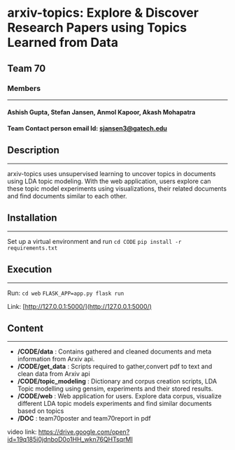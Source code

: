 # arxiv-topics: Explore & Discover Research Papers using Topics Learned from Data
## Team 70
### Members
-------
#### Ashish Gupta, Stefan Jansen, Anmol Kapoor, Akash Mohapatra

#### Team Contact person email Id: sjansen3@gatech.edu
##

## Description
-----
arxiv-topics uses unsupervised learning to uncover topics in documents using LDA topic modeling. With the web application, users explore can these topic model experiments using visualizations, their related documents and find documents similar to each other.

## Installation
------
Set up a virtual environment and run 
`cd CODE`
`pip install -r requirements.txt`

## Execution
-------
Run: 
`cd web`
`FLASK_APP=app.py flask run`

Link: [http://127.0.0.1:5000/](http://127.0.0.1:5000/)

## Content
----
* **/CODE/data**  : Contains gathered and cleaned documents and meta information from Arxiv api.
* **/CODE/get_data** : Scripts required to gather,convert pdf to text and clean data from Arxiv api
* **/CODE/topic_modeling** : Dictionary and corpus creation scripts, LDA Topic modelling using gensim, experiments and their stored results.
* **/CODE/web** : Web application for users. Explore data corpus, visualize different LDA topic models experiments and find similar documents based on topics
* **/DOC** : team70poster and team70report in pdf


video link: https://drive.google.com/open?id=19q185i0jdnboD0o1HH_wkn76QHTsqrMI
